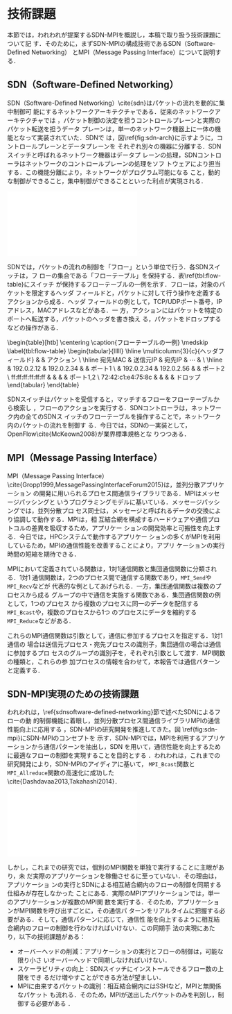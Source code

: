 # 技術課題

本節では，われわれが提案するSDN-MPIを概説し，本稿で取り扱う技術課題について記
す．そのために，まずSDN-MPIの構成技術であるSDN（Software-Defined Networking）
とMPI（Message Passing Interface）について説明する．

## SDN（Software-Defined Networking）

<!-- SDNの説明 -->
SDN（Software-Defined Networking）\cite{sdn}はパケットの流れを動的に集中制御可
能にするネットワークアーキテクチャである．従来のネットワークアーキテクチャでは
，パケット制御の決定を担うコントロールプレーンと実際のパケット転送を担うデータ
プレーンは，単一のネットワーク機器上に一体の機能となって実装されていた．SDNで
は，図\ref{fig:sdn-arch}に示すように，コントロールプレーンとデータプレーンを
それぞれ別々の機器に分離する．SDNスイッチと呼ばれるネットワーク機器はデータプ
レーンの処理，SDNコントローラはネットワークのコントロールプレーンの処理をソフ
トウェアにより担当する．この機能分離により，ネットワークがプログラム可能になる
こと，動的な制御ができること，集中制御ができることといった利点が実現される．

![SDNのアーキテクチャ\label{fig:sdn-arch}](sdn-arch.pdf)

SDNでは，パケットの流れの制御を「フロー」という単位で行う．各SDNスイッチは，フ
ローの集合である「フローテーブル」を保持する．表\ref{tbl:flow-table}にスイッチ
が保持するフローテーブルの一例を示す．フローは，対象のパケットを限定するヘッダ
フィールドと，パケットに対して行う操作を定義するアクションから成る．ヘッダ
フィールドの例として，TCP/UDPポート番号，IPアドレス，MACアドレスなどがある．一
方，アクションにはパケットを特定のポートへ転送する，パケットのヘッダを書き換え
る，パケットをドロップするなどの操作がある．

\begin{table}[htb]
    \centering
    \caption{フローテーブルの一例}
    \medskip
    \label{tbl:flow-table}
    \begin{tabular}{lllll}
        \hline
        \multicolumn{3}{c}{ヘッダフィールド}        &          & アクション \\ \hline
        宛先MAC           & 送信元IP   & 宛先IP     & $\cdots$ &            \\ \hline
                          & 192.0.2.12 & 192.0.2.34 &          & ポート1    \\
                          & 192.0.2.34 & 192.0.2.56 &          & ポート2    \\
        ff:ff:ff:ff:ff:ff &            &            &          & ポート1,2  \\
        72:42:c1:e4:75:8c &            &            &          & ドロップ
    \end{tabular}
\end{table}

SDNスイッチはパケットを受信すると，マッチするフローをフローテーブルから検索し
，フローのアクションを実行する．SDNコントローラは，ネットワーク内の全てのSDNス
イッチのフローテーブルを操作することで，ネットワーク内のパケットの流れを制御す
る．今日では，SDNの一実装として，OpenFlow\cite{McKeown2008}が業界標準規格とな
りつつある．

## MPI（Message Passing Interface）

MPI（Message Passing Interface）
\cite{Gropp1999,MessagePassingInterfaceForum2015}は，並列分散アプリケーション
の開発に用いられるプロセス間通信ライブラリである．MPIはメッセージパッシングと
いうプログラミングモデルに基いている．メッセージパッシングでは，並列分散プロ
セス同士は，メッセージと呼ばれるデータの交換により協調して動作する．MPIは，相
互結合網を構成するハードウェアや通信プロトコルの差異を吸収するため，アプリケー
ションの開発効率と可搬性を向上する．今日では，HPCシステムで動作するアプリケー
ションの多くがMPIを利用しているため，MPIの通信性能を改善することにより，アプリ
ケーションの実行時間の短縮を期待できる．

MPIにおいて定義されている関数は，1対1通信関数と集団通信関数に分類される．1対1
通信関数は，2つのプロセス間で通信する関数であり，`MPI_Send`や`MPI_Recv`などが
代表的な例としてあげられる．一方，集団通信関数は複数のプロセスから成る
グループの中で通信を実施する関数である．集団通信関数の例として，1つのプロセス
から複数のプロセスに同一のデータを配信する`MPI_Bcast`や，複数のプロセスから1つ
のプロセスにデータを縮約する`MPI_Reduce`などがある．

これらのMPI通信関数は引数として，通信に参加するプロセスを指定する．1対1通信の
場合は送信元プロセス・宛先プロセスの識別子，集団通信の場合は通信に参加するプロ
セスのグループの識別子を，それぞれ引数として渡す．MPI関数の種類と，これらの参
加プロセスの情報を合わせて，本報告では通信パターンと定義する．

## SDN-MPI実現のための技術課題

<!-- SDN-MPIのコンセプト -->
われわれは，\ref{sdnsoftware-defined-networking}節で述べたSDNによるフローの動
的制御機能に着眼し，並列分散プロセス間通信ライブラリMPIの通信性能向上に応用する
，SDN-MPIの研究開発を推進してきた。図 \ref{fig:sdn-mpi}にSDN-MPIのコンセプトを
示す．SDN-MPIでは，MPIを利用するアプリケーションから通信パターンを抽出し，SDN
を用いて，通信性能を向上するために最適なフローの制御を実現することを目的とする
．われわれは，これまでの研究開発により，SDN-MPIのアイディアに基いて，
`MPI_Bcast`関数と`MPI_Allreduce`関数の高速化に成功した
\cite{Dashdavaa2013,Takahashi2014}．

![SDN-MPI概念図\label{fig:sdn-mpi}](sdn-mpi.pdf)

しかし，これまでの研究では，個別のMPI関数を単独で実行することに主眼があり，未
だ実際のアプリケーションを稼働させるに至っていない．その理由は，アプリケーショ
ンの実行とSDNによる相互結合網内のフローの制御を同期する仕組みが存在しなかった
ことにある．実際のMPIアプリケーションでは，単一のアプリケーションが複数のMPI関
数を実行する．そのため，アプリケーションがMPI関数を呼び出すごとに，その通信パ
ターンをリアルタイムに把握する必要がある．そして，通信パターンに応じて，通信性
能を向上するように相互結合網内のフローの制御を行わなければいけない．この同期手
法の実現にあたり，以下の技術課題がある：

- オーバーヘッドの削減：アプリケーションの実行とフローの制御は，可能な限り小さ
    いオーバーヘッドで同期しなければいけない．
- スケーラビリティの向上：SDNスイッチにインストールできるフロー数の上限をでき
    るだけ増やすことができる方法が望ましい．
- MPIに由来するパケットの識別：相互結合網内にはSSHなど，MPIと無関係なパケット
    も流れる．そのため，MPIが送出したパケットのみを判別し，制御する必要がある
    ．

